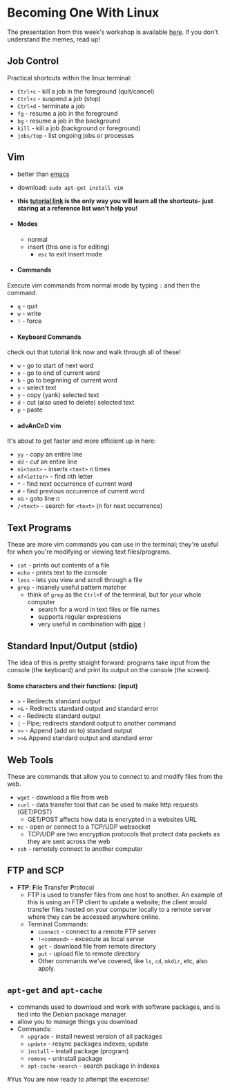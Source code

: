 # Becoming One With Linux

The presentation from this week's workshop is available [here](https://goo.gl/H3Z5jp).  If you don't understand the memes, read up!

## Job Control
Practical shortcuts within the linux terminal:
* ```Ctrl+c``` - kill a job in the foreground (quit/cancel)
* ```Ctrl+z``` - suspend a job (stop)
* ```Ctrl+d``` - terminate a job
* ```fg``` - resume a job in the foreground
* ```bg``` - resume a job in the background
* ```kill``` - kill a job (background or foreground)
* ```jobs/top``` - list ongoing jobs or processes

## Vim
* better than [emacs][1]
* download: ```sudo apt-get install vim```
* **this [tutorial link][3] is the only way you will learn all the shortcuts- just staring at a reference list won't help you!**

* #### Modes
  - normal
  - insert (this one is for editing)
    - ```esc``` to exit insert mode
  
* #### Commands
Execute vim commands from normal mode by typing ```:``` and then the command.
  - ```q``` - quit
  - ```w``` - write
  - ```!``` - force

* #### Keyboard Commands
check out that tutorial link now and walk through all of these!
  - ```w``` - go to start of next word
  - ```e``` - go to end of current word
  - ```b``` - go to beginning of current word
  - ```v``` - select text
  - ```y``` - copy (yank) selected text
  - ```d``` - cut (also used to delete) selected text
  - ```p``` - paste

* #### advAnCeD vim
It's about to get faster and more efficient up in here:
  - ```yy``` - *copy* an entire line
  - ```dd``` - *cut* an entire line
  - ```ni<text>``` - inserts ```<text>``` n times 
  - ```nf<letter>``` - find *n*th letter 
  - ```*``` - find next occurrence of current word
  - ```#``` - find previous occurrence of current word
  - ```nG``` - goto line *n*
  - ```/<text>``` - search for ```<text>``` (n for next occurrence)

## Text Programs
These are more vim commands you can use in the terminal; they're useful for when you're modifying or viewing text files/programs.

* ```cat``` - prints out contents of a file
* ```echo``` - prints text to the console
* ```less``` - lets you view and scroll through a file
* ```grep``` - insanely useful pattern matcher
  - think of ```grep``` as the ```Ctrl+F``` of the terminal, but for your whole computer
    - search for a word in text files or file names
    - supports regular expressions
    - very useful in combination with [pipe][4] ```|```

## Standard Input/Output (stdio)
The idea of this is pretty straight forward: programs take input from the console (the keyboard) and print its output on the console (the screen).

#### Some characters and their functions: (input)
  - ```>``` - Redirects standard output
  - ```>&``` - Redirects standard output and standard error
  - ```<``` - Redirects standard output
  - ```|``` - Pipe; redirects standard output to another command
  - ```>>``` - Append (add on to) standard output
  - ```>>&``` Append standard output and standard error

## Web Tools
These are commands that allow you to connect to and modify files from the web.

* ```wget``` - download a file from web
* ```curl``` - data transfer tool that can be used to make http requests (GET/POST)
  - GET/POST affects how data is encrypted in a websites URL
* ```nc``` - open or connect to a TCP/UDP websocket
  - TCP/UDP are two encryption protocols that protect data packets as they are sent across the web
* ```ssh``` - remotely connect to another computer

## FTP and SCP
* **FTP**: **F**ile **T**ransfer **P**rotocol
  - FTP is used to transfer files from one host to another.  An example of this is using an FTP client to update a website; the client would transfer files hosted on your computer locally to a remote server where they can be accessed anywhere online.
  - Terminal Commands:
    * ```connect``` - connect to a remote FTP server
    * ```!<command>``` - excecute as local server
    * ```get``` - download file from remote directory
    * ```put``` - upload file to remote directory
    * Other commands we've covered, like ```ls```, ```cd```, ```mkdir```, etc, also apply.

## ```apt-get``` and ```apt-cache```
* commands used to download and work with software packages, and is tied into the Debian package manager.
* allow you to manage things you download
* Commands:
  - ```upgrade``` - install newest version of all packages
  - ```update``` - resync packages indexes; update
  - ```install``` - install package (program)
  - ```remove``` - uninstall package
  - ```apt-cache-search``` - search package in indexes

#Yus
You are now ready to attempt the excercise! 

[1]:https://www.gnu.org/software/emacs/
[2]:http://www.vim.org/
[3]:http://openvim.com/
[4]:http://www.codecoffee.com/tipsforlinux/articles/25.html
[5]:https://www.digitalocean.com/community/tutorials/what-is-ftp-and-how-is-it-used
[6]:https://www.digitalocean.com/community/tutorials/an-introduction-to-linux-i-o-redirection




